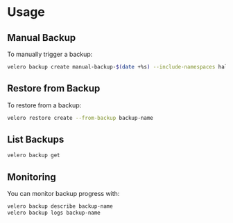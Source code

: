 # Usage

## Manual Backup

To manually trigger a backup:

```bash
velero backup create manual-backup-$(date +%s) --include-namespaces halo
```

## Restore from Backup

To restore from a backup:

```bash
velero restore create --from-backup backup-name
```

## List Backups

```bash
velero backup get
```

## Monitoring

You can monitor backup progress with:

```bash
velero backup describe backup-name
velero backup logs backup-name
```
